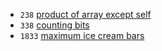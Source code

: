- `238` [product of array except self](./problems/product_of_array_except_self_238.ml)
- `338` [counting bits](./problems/counting_bits_338.ml)
- `1833` [maximum ice cream bars](./problems/maximum_ice_cream_bars_1833.ml)
